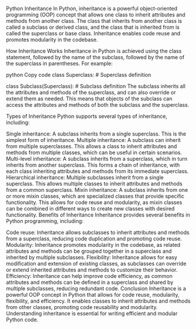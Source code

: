 Python Inheritance
In Python, inheritance is a powerful object-oriented programming (OOP) concept that allows one class to inherit attributes and methods from another class. The class that inherits from another class is called a subclass or derived class, and the class that is inherited from is called the superclass or base class. Inheritance enables code reuse and promotes modularity in the codebase.

How Inheritance Works
Inheritance in Python is achieved using the class statement, followed by the name of the subclass, followed by the name of the superclass in parentheses. For example:

python
Copy code
class Superclass: # Superclass definition

class Subclass(Superclass): # Subclass definition
The subclass inherits all the attributes and methods of the superclass, and can also override or extend them as needed. This means that objects of the subclass can access the attributes and methods of both the subclass and the superclass.

Types of Inheritance
Python supports several types of inheritance, including:

Single inheritance: A subclass inherits from a single superclass. This is the simplest form of inheritance.
Multiple inheritance: A subclass can inherit from multiple superclasses. This allows a class to inherit attributes and methods from multiple classes, which can be useful in certain scenarios.
Multi-level inheritance: A subclass inherits from a superclass, which in turn inherits from another superclass. This forms a chain of inheritance, with each class inheriting attributes and methods from its immediate superclass.
Hierarchical inheritance: Multiple subclasses inherit from a single superclass. This allows multiple classes to inherit attributes and methods from a common superclass.
Mixin inheritance: A subclass inherits from one or more mixin classes, which are specialized classes that provide specific functionality. This allows for code reuse and modularity, as mixin classes can be combined in different ways to create new classes with desired functionality.
Benefits of Inheritance
Inheritance provides several benefits in Python programming, including:

Code reuse: Inheritance allows subclasses to inherit attributes and methods from a superclass, reducing code duplication and promoting code reuse.
Modularity: Inheritance promotes modularity in the codebase, as related attributes and methods can be grouped together in a superclass and inherited by multiple subclasses.
Flexibility: Inheritance allows for easy modification and extension of existing classes, as subclasses can override or extend inherited attributes and methods to customize their behavior.
Efficiency: Inheritance can help improve code efficiency, as common attributes and methods can be defined in a superclass and shared by multiple subclasses, reducing redundant code.
Conclusion
Inheritance is a powerful OOP concept in Python that allows for code reuse, modularity, flexibility, and efficiency. It enables classes to inherit attributes and methods from other classes, promoting code reusability and modularity. Understanding inheritance is essential for writing efficient and modular Python code.
